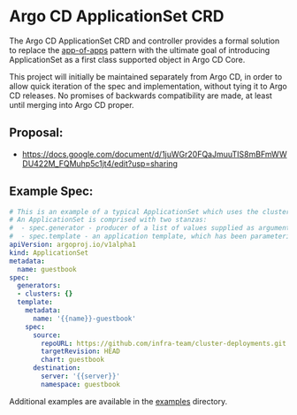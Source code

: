 # Argo CD ApplicationSet CRD

The Argo CD ApplicationSet CRD and controller provides a formal solution to replace the
[app-of-apps](https://argoproj.github.io/argo-cd/operator-manual/cluster-bootstrapping/) pattern
with the ultimate goal of introducing ApplicationSet as a first class supported object in 
Argo CD Core.

This project will initially be maintained separately from Argo CD, in order to allow quick iteration
of the spec and implementation, without tying it to Argo CD releases. No promises of backwards
compatibility are made, at least until merging into Argo CD proper.

## Proposal:
* https://docs.google.com/document/d/1juWGr20FQaJmuuTIS8mBFmWWDU422M_FQMuhp5c1jt4/edit?usp=sharing

## Example Spec:

```yaml
# This is an example of a typical ApplicationSet which uses the cluster generator.
# An ApplicationSet is comprised with two stanzas:
#  - spec.generator - producer of a list of values supplied as arguments to an app template
#  - spec.template - an application template, which has been parameterized
apiVersion: argoproj.io/v1alpha1
kind: ApplicationSet
metadata:
  name: guestbook
spec:
  generators:
  - clusters: {}
  template:
    metadata:
      name: '{{name}}-guestbook'
    spec:
      source:
        repoURL: https://github.com/infra-team/cluster-deployments.git
        targetRevision: HEAD
        chart: guestbook
      destination:
        server: '{{server}}'
        namespace: guestbook
```

Additional examples are available in the [examples](./examples) directory.
